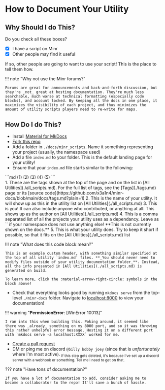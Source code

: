 # How to Document Your Utility

## Why Should I do This?

Do you check all these boxes?

 - [x] I have a script on Minr
 - [x] Other people may find it useful

If so, other people are going to want to use your script! This is the place to tell them how.

!!! note "Why not use the Minr forums?"

    Forums are great for announcements and back-and-forth discussion, but they're _not_ great at hosting documentation. They're much less searchable, much worse at technical formatting (especially code blocks), and account locked. By keeping all the docs in one place, it maximizes the visibility of each project, and thus minimizes the amount of utility scripts players need to re-write for maps.

## How Do I do This?

- Install [Material for MkDocs](https://squidfunk.github.io/mkdocs-material/)
- [Fork this repo](https://github.com/x3a1n4/minr-docs/fork)
- Add a folder in `./docs/minr_scripts`. Name it something representing your project (usually, the namespace used)
- Add a file `index.md` to your folder. This is the default landing page for your utility!
- Ensure that your `index.md` file starts similar to the following:

<div class="annotate breakword" markdown>
```md
<!-- minrdocs:display mapping --> <!-- minrdocs:display msc --> <!-- minrdocs:display github https://github.com/x3a1n4/minr --> (1)
<!-- utilityinfo:name TeraRabbits --> (2)
<!-- utilityinfo:author eggshells --> (3)
<!-- utilityinfo:dependencies StringHashMap --> (4)
<!-- utilityinfo:description A bundle of Minr scripts to replicate the most useful bits of worldedit + axiom. Often updated. --> (5)
```
</div>
1.  These are the tags shown at the top of the page and on the list in [All Utilities](./all_scripts.md). For the full list of tags, see the [Tags](./tags.md) page or its [source code](https://github.com/x3a1n4/minr-docs/blob/main/docs/tags.md?plain=1)
2.  This is the name of your utility. It will show up as this in the utility list on [All Utilities](./all_scripts.md)
3.  This is you! It can also include anyone who contributed, or anything at all. This shows up as the author on [All Utilities](./all_scripts.md)
4.  This is a comma separated list of all the projects your utility uses as a dependancy. Leave as `<!-- utilityinfo:no_dependencies -->` if your namespace does not use anything else! **This is not currently shown on the docs.** 
5.  This is what your utility does. Try to keep it short if possible, so that it fits on the [All Utilities](./all_scripts.md) list

!!! note "What does this code block mean?"

    This is an example custom header, with something similar specified at the top of all utility `index.md` files. **_You should never need to modify files outside of your utility documentation folder_**. Instead, all the info presented in [All Utilities](./all_scripts.md) is generated on build.

    To learn more, click the :material-arrow-right-circle: symbols in the block above!

- Check that everything looks good by running `mkdocs serve` from the top-level `./minr-docs` folder. Navigate to [localhost:8000](localhost:8000) to view your documentation!

!!! warning "**PermissionError**: [WinError 10013]"

    I ran into this when building this. Poking around, it seemed like there was _already_ something on my 8000 port, and so it was throwing this rather unhelpful error message. Hosting it on a different port with `mkdocs serve -a localhost:XXXX` worked for me.

- [Create a pull request](https://github.com/x3a1n4/minr-docs/pulls)
- DM or ping me on discord `@billy bobby joey` (since that is _unfortunately_ where I'm most active). <sub>If this step gets deleted, it's because I've set up a discord server with a webhook or something. Tell me I need to get on that.</sub> 

??? note "Have tons of documentation?"

    If you have a lot of documentation to add, consider asking me to become a collaborator to the repo! It'll save a bunch of hassle.